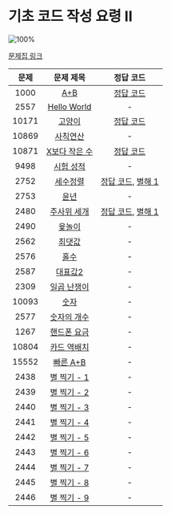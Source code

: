 # 기초 코드 작성 요령 II

![100%](https://progress-bar.dev/5/?scale=28&title=progress&width=500&color=babaca&suffix=/28)

[문제집 링크](https://www.acmicpc.net/workbook/view/7306)

| 문제 | 문제 제목 | 정답 코드 |
| :--: | :--: | :--: |
| 1000 | [A+B](https://www.acmicpc.net/problem/1000) | [정답 코드](../0x02/solutions/1000.cpp) |
| 2557 | [Hello World](https://www.acmicpc.net/problem/2557) | - |
| 10171 | [고양이](https://www.acmicpc.net/problem/10171) | [정답 코드](../0x02/solutions/10171.cpp) |
| 10869 | [사칙연산](https://www.acmicpc.net/problem/10869) | - |
| 10871 | [X보다 작은 수](https://www.acmicpc.net/problem/10871) | [정답 코드](../0x02/solutions/10871.cpp) |
| 9498 | [시험 성적](https://www.acmicpc.net/problem/9498) | - |
| 2752 | [세수정렬](https://www.acmicpc.net/problem/2752) | [정답 코드](../0x02/solutions/2752.cpp), [별해 1](../0x02/solutions/2752_1.cpp) |
| 2753 | [윤년](https://www.acmicpc.net/problem/2753) | - |
| 2480 | [주사위 세개](https://www.acmicpc.net/problem/2480) | [정답 코드](../0x02/solutions/2480.cpp), [별해 1](../0x02/solutions/2480_1.cpp) |
| 2490 | [윷놀이](https://www.acmicpc.net/problem/2490) | - |
| 2562 | [최댓값](https://www.acmicpc.net/problem/2562) | - |
| 2576 | [홀수](https://www.acmicpc.net/problem/2576) | - |
| 2587 | [대표값2](https://www.acmicpc.net/problem/2587) | - |
| 2309 | [일곱 난쟁이](https://www.acmicpc.net/problem/2309) | - |
| 10093 | [숫자](https://www.acmicpc.net/problem/10093) | - |
| 2577 | [숫자의 개수](https://www.acmicpc.net/problem/2577) | - |
| 1267 | [핸드폰 요금](https://www.acmicpc.net/problem/1267) | - |
| 10804 | [카드 역배치](https://www.acmicpc.net/problem/10804) | - |
| 15552 | [빠른 A+B](https://www.acmicpc.net/problem/15552) | - |
| 2438 | [별 찍기 - 1](https://www.acmicpc.net/problem/2438) | - |
| 2439 | [별 찍기 - 2](https://www.acmicpc.net/problem/2439) | - |
| 2440 | [별 찍기 - 3](https://www.acmicpc.net/problem/2440) | - |
| 2441 | [별 찍기 - 4](https://www.acmicpc.net/problem/2441) | - |
| 2442 | [별 찍기 - 5](https://www.acmicpc.net/problem/2442) | - |
| 2443 | [별 찍기 - 6](https://www.acmicpc.net/problem/2443) | - |
| 2444 | [별 찍기 - 7](https://www.acmicpc.net/problem/2444) | - |
| 2445 | [별 찍기 - 8](https://www.acmicpc.net/problem/2445) | - |
| 2446 | [별 찍기 - 9](https://www.acmicpc.net/problem/2446) | - |
